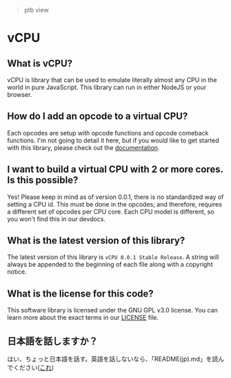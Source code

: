 > ptb view

# vCPU
## What is vCPU?
vCPU is library that can be used to emulate literally almost any CPU in the world in pure JavaScript. This library can run in either NodeJS or your browser.

## How do I add an opcode to a virtual CPU?
Each opcodes are setup with opcode functions and opcode comeback functions.
I'm not going to detail it here, but if you would like to get started with this library, please check out the [documentation](/devdocs/en).

## I want to build a virtual CPU with 2 or more cores. Is this possible?
Yes! Please keep in mind as of version 0.0.1, there is no standardized way of setting a CPU id.
This must be done in the opcodes; and therefore, requires a different set of opcodes per CPU core.
Each CPU model is different, so you won't find this in our devdocs.

## What is the latest version of this library?
The latest version of this library is `vCPU 0.0.1 Stable Release`. A string will always be appended to the beginning of each file along with a copyright notice.

## What is the license for this code?
This software library is licensed under the GNU GPL v3.0 license. You can learn more about the exact terms in our [LICENSE](/LICENSE) file.

## 日本語を話しますか？
はい、ちょっと日本語を話す。英語を話しないなら、「README(jp).md」を読んでください([これ](/README(jp).md))
